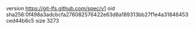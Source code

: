 version https://git-lfs.github.com/spec/v1
oid sha256:0f498a3adcbcfa276082576422e63d8a189313bb27f1e4a31846453ced44b6c5
size 3273
